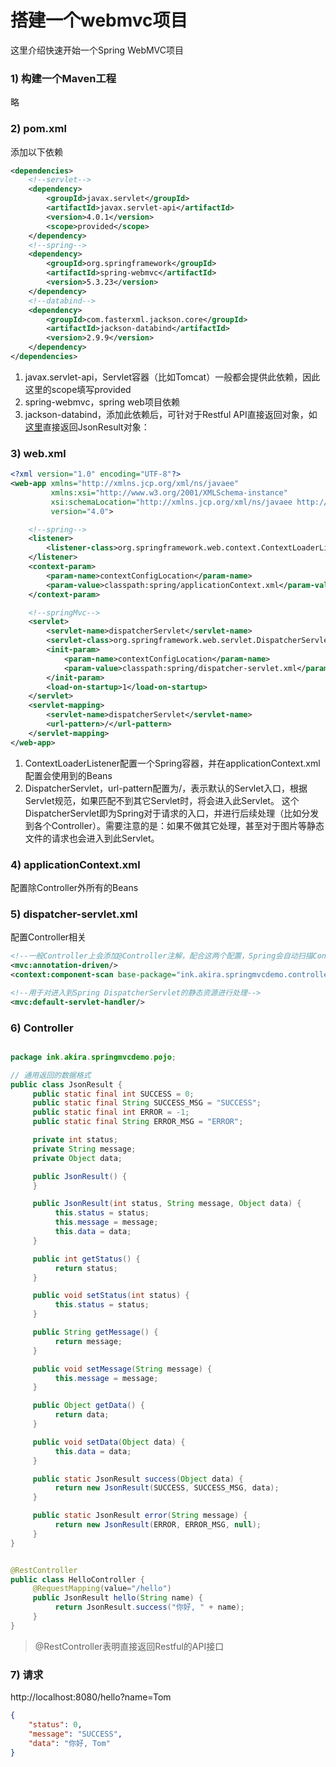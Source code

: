 # 搭建一个webmvc项目
这里介绍快速开始一个Spring WebMVC项目

### 1) 构建一个Maven工程
略
### 2) pom.xml
添加以下依赖
```xml
<dependencies>
    <!--servlet-->
    <dependency>
        <groupId>javax.servlet</groupId>
        <artifactId>javax.servlet-api</artifactId>
        <version>4.0.1</version>
        <scope>provided</scope>
    </dependency>
    <!--spring-->
    <dependency>
        <groupId>org.springframework</groupId>
        <artifactId>spring-webmvc</artifactId>
        <version>5.3.23</version>
    </dependency>
    <!--databind-->
    <dependency>
        <groupId>com.fasterxml.jackson.core</groupId>
        <artifactId>jackson-databind</artifactId>
        <version>2.9.9</version>
    </dependency>
</dependencies>
```
1. javax.servlet-api，Servlet容器（比如Tomcat）一般都会提供此依赖，因此这里的scope填写provided
2. spring-webmvc，spring web项目依赖
3. jackson-databind，添加此依赖后，可针对于Restful API直接返回对象，如[这里](#6-controller)直接返回JsonResult对象：

### 3) web.xml
```xml
<?xml version="1.0" encoding="UTF-8"?>
<web-app xmlns="http://xmlns.jcp.org/xml/ns/javaee"
         xmlns:xsi="http://www.w3.org/2001/XMLSchema-instance"
         xsi:schemaLocation="http://xmlns.jcp.org/xml/ns/javaee http://xmlns.jcp.org/xml/ns/javaee/web-app_4_0.xsd"
         version="4.0">

    <!--spring-->
    <listener>
        <listener-class>org.springframework.web.context.ContextLoaderListener</listener-class>
    </listener>
    <context-param>
        <param-name>contextConfigLocation</param-name>
        <param-value>classpath:spring/applicationContext.xml</param-value>
    </context-param>

    <!--springMvc-->
    <servlet>
        <servlet-name>dispatcherServlet</servlet-name>
        <servlet-class>org.springframework.web.servlet.DispatcherServlet</servlet-class>
        <init-param>
            <param-name>contextConfigLocation</param-name>
            <param-value>classpath:spring/dispatcher-servlet.xml</param-value>
        </init-param>
        <load-on-startup>1</load-on-startup>
    </servlet>
    <servlet-mapping>
        <servlet-name>dispatcherServlet</servlet-name>
        <url-pattern>/</url-pattern>
    </servlet-mapping>
</web-app>
```
1. ContextLoaderListener配置一个Spring容器，并在applicationContext.xml配置会使用到的Beans
2. DispatcherServlet，url-pattern配置为/，表示默认的Servlet入口，根据Servlet规范，如果匹配不到其它Servlet时，将会进入此Servlet。
     这个DispatcherServlet即为Spring对于请求的入口，并进行后续处理（比如分发到各个Controller）。需要注意的是：如果不做其它处理，甚至对于图片等静态文件的请求也会进入到此Servlet。

### 4) applicationContext.xml
配置除Controller外所有的Beans

### 5) dispatcher-servlet.xml
配置Controller相关
```xml
<!--一般Controller上会添加@Controller注解，配合这两个配置，Spring会自动扫描Controller并添加到Spring容器中-->
<mvc:annotation-driven/>
<context:component-scan base-package="ink.akira.springmvcdemo.controller"/>

<!--用于对进入到Spring DispatcherServlet的静态资源进行处理-->
<mvc:default-servlet-handler/>
```

### 6) Controller
```java

package ink.akira.springmvcdemo.pojo;

// 通用返回的数据格式
public class JsonResult {
     public static final int SUCCESS = 0;
     public static final String SUCCESS_MSG = "SUCCESS";
     public static final int ERROR = -1;
     public static final String ERROR_MSG = "ERROR";

     private int status;
     private String message;
     private Object data;

     public JsonResult() {
     }

     public JsonResult(int status, String message, Object data) {
          this.status = status;
          this.message = message;
          this.data = data;
     }

     public int getStatus() {
          return status;
     }

     public void setStatus(int status) {
          this.status = status;
     }

     public String getMessage() {
          return message;
     }

     public void setMessage(String message) {
          this.message = message;
     }

     public Object getData() {
          return data;
     }

     public void setData(Object data) {
          this.data = data;
     }

     public static JsonResult success(Object data) {
          return new JsonResult(SUCCESS, SUCCESS_MSG, data);
     }

     public static JsonResult error(String message) {
          return new JsonResult(ERROR, ERROR_MSG, null);
     }
}


@RestController
public class HelloController {
     @RequestMapping(value="/hello")
     public JsonResult hello(String name) {
          return JsonResult.success("你好, " + name);
     }
}
```
> @RestController表明直接返回Restful的API接口

### 7) 请求
http://localhost:8080/hello?name=Tom
```json
{
    "status": 0,
    "message": "SUCCESS",
    "data": "你好, Tom"
}
```

    
